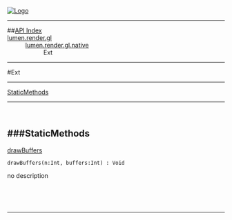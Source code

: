 
[![Logo](../../../../../images/logo.png)](../../../../../index.html)

---


##[API Index](../../../../../api/index.html#lumen.render)   
[lumen.render.gl](../)     
&emsp;&emsp;&emsp;[lumen.render.gl.native](./)   
&emsp;&emsp;&emsp;&emsp;&emsp;&emsp;Ext

---

#Ext


---


[StaticMethods](#StaticMethods)   


---

&nbsp;   

<a class="lift" name="StaticMethods" ></a>
###StaticMethods   
---
<a class="lift" name="drawBuffers" href="#drawBuffers">drawBuffers</a>



`drawBuffers(n:Int, buffers:Int) : Void`

<span class="small_desc_flat"> no description </span>   

&nbsp;   



&nbsp;
&nbsp;
&nbsp;

---  


&nbsp;   
&nbsp;   